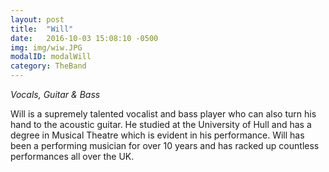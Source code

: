 ```yaml
---
layout: post
title:  "Will"
date:   2016-10-03 15:08:10 -0500
img: img/wiw.JPG
modalID: modalWill
category: TheBand
---
```

*Vocals, Guitar & Bass*

Will is a supremely talented vocalist and bass player who can also turn his hand to the acoustic guitar. He studied at the University of Hull and has a degree in Musical Theatre which is evident in his performance. Will has been a performing musician for over 10 years and has racked up countless performances all over the UK.
